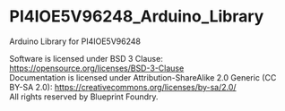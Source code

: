 # PI4IOE5V96248_Arduino_Library
Arduino Library for PI4IOE5V96248





Software is licensed under BSD 3 Clause: https://opensource.org/licenses/BSD-3-Clause   
Documentation is licensed under Attribution-ShareAlike 2.0 Generic (CC BY-SA 2.0): https://creativecommons.org/licenses/by-sa/2.0/   
All rights reserved by Blueprint Foundry.
